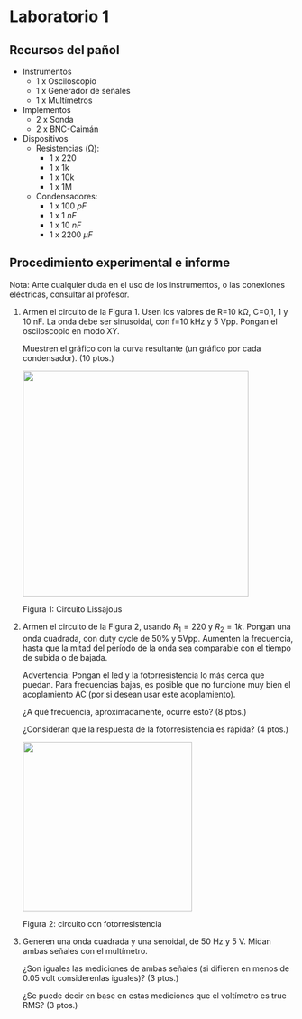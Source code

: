 # Laboratorio 1

## Recursos del pañol

- Instrumentos
  - 1 x Osciloscopio
  - 1 x Generador de señales
  - 1 x Multímetros
- Implementos
  - 2 x Sonda
  - 2 x BNC-Caimán
- Dispositivos
  - Resistencias (Ω):
    - 1 x 220
    - 1 x 1k
    - 1 x 10k
    - 1 x 1M
  - Condensadores:
    - 1 x 100 $pF$
    - 1 x 1 $nF$
    - 1 x 10 $nF$
    - 1 x 2200 $\mu F$

## Procedimiento experimental e informe

Nota: Ante cualquier duda en el uso de los instrumentos, o las conexiones eléctricas, consultar al profesor.

1. Armen el circuito de la Figura 1. Usen los valores de R=10 kΩ, C=0,1, 1 y 10 nF. La onda debe ser sinusoidal, con f=10 kHz y 5 Vpp. Pongan el osciloscopio en modo XY.

   Muestren el gráfico con la curva resultante (un gráfico por cada condensador). (10 ptos.)

   <img src="https://julianodb.github.io/electronic_circuits_diagrams/lissajous.png" width="400">

   Figura 1: Circuito Lissajous

9. Armen el circuito de la Figura 2, usando $R_1=220$ y $R_2= 1k$. Pongan una onda cuadrada, con duty cycle de 50% y 5Vpp. Aumenten la frecuencia, hasta que la mitad del período de la onda sea comparable con el tiempo de subida o de bajada.

   Advertencia: Pongan el led y la fotorresistencia lo más cerca que puedan. Para frecuencias bajas, es posible que no funcione muy bien el acoplamiento AC (por si desean usar este acoplamiento).

   ¿A qué frecuencia, aproximadamente, ocurre esto? (8 ptos.) 
   
   ¿Consideran que la respuesta de la fotorresistencia es rápida? (4 ptos.)

   <img src="https://julianodb.github.io/electronic_circuits_diagrams/ldr.png" width="300">

   Figura 2: circuito con fotorresistencia

11. Generen una onda cuadrada y una senoidal, de 50 Hz y 5 V. Midan ambas señales con el multímetro.

    ¿Son iguales las mediciones de ambas señales (si difieren en menos de 0.05 volt considerenlas iguales)? (3 ptos.)
    
    ¿Se puede decir en base en estas mediciones que el voltímetro es true RMS? (3 ptos.)

